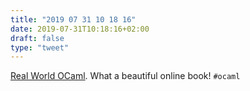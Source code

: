 ```yaml
---
title: "2019 07 31 10 18 16"
date: 2019-07-31T10:18:16+02:00
draft: false
type: "tweet"
---
```

[Real World OCaml](https://dev.realworldocaml.org/index.html). What a beautiful online book! `#ocaml`
